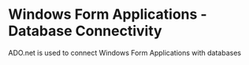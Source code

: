 # Windows Form Applications - Database Connectivity

ADO.net is used to connect Windows Form Applications with databases
